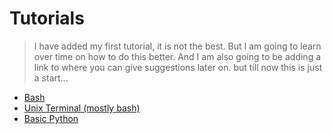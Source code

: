 # Tutorials

> I have added my first tutorial, it is not the best. But I am going to learn over time on how to do
> this better. And I am also going to be adding a link to where you can give suggestions later on.
> but till now this is just a start...

* [Bash](/tutorial/bash.html)
* [Unix Terminal (mostly bash)](/tutorial/unix_terminal.html)
* [Basic Python](/tutorial/python_basic.html)

